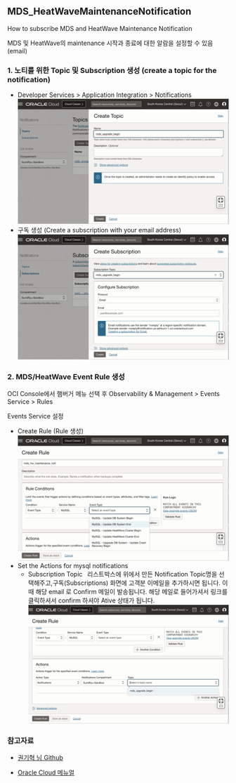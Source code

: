 ## MDS_HeatWaveMaintenanceNotification
How to subscribe MDS and HeatWave Maintenance Notification


MDS 및 HeatWave의 maintenance 시작과 종료에 대한 알람을 설정할 수 있음(email)

### 1. 노티를 위한 Topic 및 Subscription 생성 (create a topic for the notification)
- Developer Services > Application Integration > Notifications
![Create Topic](image-2.png)
- 구독 생성 (Create a subscription with your email address)
![Create Subscription](image-3.png)

### 2. MDS/HeatWave Event Rule 생성

OCI Console에서 햄버거 메뉴 선택 후 
Observability & Management > Events Service > Rules 


Events Service 설정
- Create Rule (Rule 생성)
![Rele Conditions에 MySQL과 Event type 선택](image.png)
- Set the Actions for mysql notifications
    - Subscription Topic  리스트박스에 위에서 만든 Notification Topic명을 선택해주고,구독(Subscriptions) 화면에 고객분 이메일을 추가하시면 됩니다. 이 때 해당 email 로 Confirm 메일이 발송됩니다. 해당 메일로 들어가셔서 링크를 클릭하셔서 confirm 하셔야 Ative 상태가 됩니다.
![Actions-만들어 둔 notification 선택](image-1.png)


### 참고자료
- [권기혁 님 Github ](https://github.com/khkwon01/MySQL_Q-A/blob/main/README.md)

- [Oracle Cloud 메뉴얼 ](https://docs.oracle.com/en-us/iaas/Content/Notification/Tasks/create-topic.htm?Highlight=%08topic)

